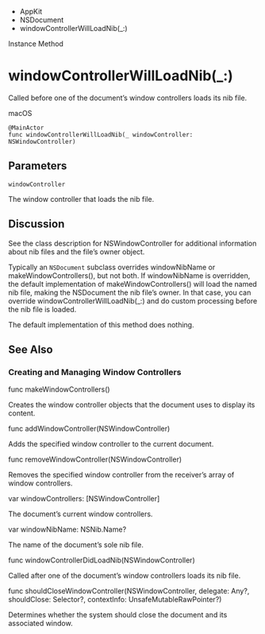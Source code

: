 

- AppKit
- NSDocument
-  windowControllerWillLoadNib(\_:) 

Instance Method

# windowControllerWillLoadNib(\_:)

Called before one of the document’s window controllers loads its nib file.

macOS

``` source
@MainActor
func windowControllerWillLoadNib(_ windowController: NSWindowController)
```

## Parameters 

`windowController`  

The window controller that loads the nib file.

## Discussion

See the class description for NSWindowController for additional information about nib files and the file’s owner object.

Typically an `NSDocument` subclass overrides windowNibName or makeWindowControllers(), but not both. If windowNibName is overridden, the default implementation of makeWindowControllers() will load the named nib file, making the NSDocument the nib file’s owner. In that case, you can override windowControllerWillLoadNib(_:) and do custom processing before the nib file is loaded.

The default implementation of this method does nothing.

## See Also

### Creating and Managing Window Controllers

func makeWindowControllers()

Creates the window controller objects that the document uses to display its content.

func addWindowController(NSWindowController)

Adds the specified window controller to the current document.

func removeWindowController(NSWindowController)

Removes the specified window controller from the receiver’s array of window controllers.

var windowControllers: [NSWindowController]

The document’s current window controllers.

var windowNibName: NSNib.Name?

The name of the document’s sole nib file.

func windowControllerDidLoadNib(NSWindowController)

Called after one of the document’s window controllers loads its nib file.

func shouldCloseWindowController(NSWindowController, delegate: Any?, shouldClose: Selector?, contextInfo: UnsafeMutableRawPointer?)

Determines whether the system should close the document and its associated window.

